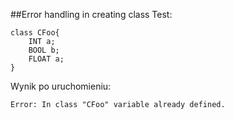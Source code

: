 ##Error handling in creating class
Test: 
```
class CFoo{
    INT a;
    BOOL b;
    FLOAT a;
}
```


Wynik po uruchomieniu: 
```
Error: In class "CFoo" variable already defined.
```